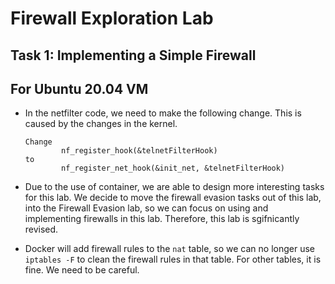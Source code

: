 # Firewall Exploration Lab

## Task 1: Implementing a Simple Firewall




## For Ubuntu 20.04 VM

- In the netfilter code, we need to make the following change.  This is caused by the changes in the kernel.
   ```
   Change 
           nf_register_hook(&telnetFilterHook)
   to
           nf_register_net_hook(&init_net, &telnetFilterHook)
   ```

- Due to the use of container, we are able to design more interesting tasks for
this lab. We decide to move the firewall evasion tasks out of this lab, 
into the Firewall Evasion lab, so we can focus on using and implementing 
firewalls in this lab. Therefore, this lab is sgifnicantly revised. 


- Docker will add firewall rules to the `nat` table, 
so we can no longer use ```iptables -F``` to clean the firewall rules in that table. 
For other tables, it is fine. We need to be careful.
